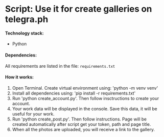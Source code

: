 # Script: Use it for create galleries on telegra.ph

#### Technology stack:
* Python

#### Dependencies:
All requirements are listed in the file: `requirements.txt`

#### How it works:
1. Open Terminal. Create virtual environment using: 'python -m venv venv' 
2. Install all dependencies using: 'pip install -r requirements.txt'
3. Run 'python create_account.py'. Then follow insctructions to create your account.
4. Your work data will be displayed in the console. Save this data, it will be useful for your work.
5. Run 'python create_post.py'. Then follow instructions. Page will be created automatically after script get your token, path and page title.
6. When all the photos are uploaded, you will receive a link to the gallery.